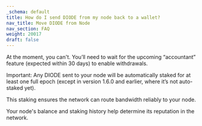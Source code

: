 ```yaml
---
_schema: default
title: How do I send DIODE from my node back to a wallet?
nav_title: Move DIODE from Node
nav_section: FAQ
weight: 20017
draft: false
---
```

At the moment, you can't. You’ll need to wait for the upcoming “accountant” feature (expected within 30 days) to enable withdrawals.

Important: Any DIODE sent to your node will be automatically staked for at least one full epoch (except in version 1.6.0 and earlier, where it’s not auto-staked yet).

This staking ensures the network can route bandwidth reliably to your node.

Your node's balance and staking history help determine its reputation in the network.